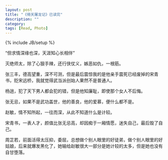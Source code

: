 ```yaml
---
layout: post
title: "《倚天屠龙记》已读完"
description: ""
category: 
tags: [Read, Photo]
---
```

{% include JB/setup %}

“但求情深缘也深，天涯知心长相伴”

灭绝师太，除了心狠手辣，还行侠仗义，嫉恶如仇，一根筋。

张三丰，德高望重，深不可测，但是最后震惊我的是他亲手震死已经废掉的宋青书，贬宋远桥，我就觉得武当派创始人果然不是普通人。

杨逍，犯了天下男人都会犯的错，但是他知廉耻，即使那个女人不后悔。

张无忌，如果不是武功盖世，他的善良，他的爱慕，便什么都不是。

赵敏，情不知所起，一往而深，从此不知道什么是计较。

宋青书，一表人才，颜值比张无忌高，却因痴于一厢情愿，迷失自己，最后毁了自己。

周芷若，前面活得太压抑，委屈，总想做个别人眼里的好徒弟，做个别人眼里的好姑娘，后来就爆发黑化了，她输给赵敏很大一部分是她计较的太多，但是她也没有自甘堕落。
